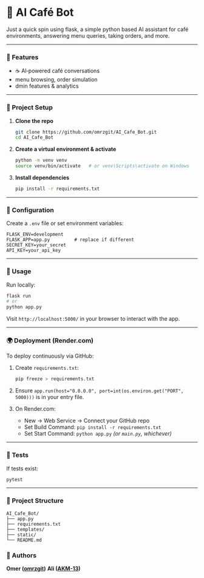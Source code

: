 # 🚀 AI Café Bot

Just a quick spin using flask, a simple python based AI assistant for café environments, answering menu queries, taking orders, and more.

---

### 🧰 Features

* ☕ AI‐powered café conversations
* menu browsing, order simulation
* dmin features & analytics

---

### 📁 Project Setup

1. **Clone the repo**

   ```bash
   git clone https://github.com/omrzgit/AI_Cafe_Bot.git
   cd AI_Cafe_Bot
   ```

2. **Create a virtual environment & activate**

   ```bash
   python -m venv venv
   source venv/bin/activate   # or venv\Scripts\activate on Windows
   ```

3. **Install dependencies**

   ```bash
   pip install -r requirements.txt
   ```

---

### 🔧 Configuration

Create a `.env` file or set environment variables:

```
FLASK_ENV=development
FLASK_APP=app.py         # replace if different
SECRET_KEY=your_secret
API_KEY=your_api_key
```

---

### 🚀 Usage

Run locally:

```bash
flask run
# or
python app.py
```

Visit `http://localhost:5000/` in your browser to interact with the app.

---

### 🌍 Deployment (Render.com)

To deploy continuously via GitHub:

1. Create `requirements.txt`:

   ```bash
   pip freeze > requirements.txt
   ```

2. Ensure `app.run(host="0.0.0.0", port=int(os.environ.get("PORT", 5000)))` is in your entry file.

3. On Render.com:

   * New → Web Service → Connect your GitHub repo
   * Set Build Command: `pip install -r requirements.txt`
   * Set Start Command: `python app.py` *(or `main.py`, whichever)*

---

### 🧪 Tests

If tests exist:

```bash
pytest
```

---

### 📂 Project Structure

```
AI_Cafe_Bot/
├── app.py
├── requirements.txt
├── templates/
├── static/
└── README.md
```


### 👤 Authors

**Omer ([omrzgit](https://github.com/omrzgit))**
**Ali ([AKM-13](https://github.com/AKM-13))**
